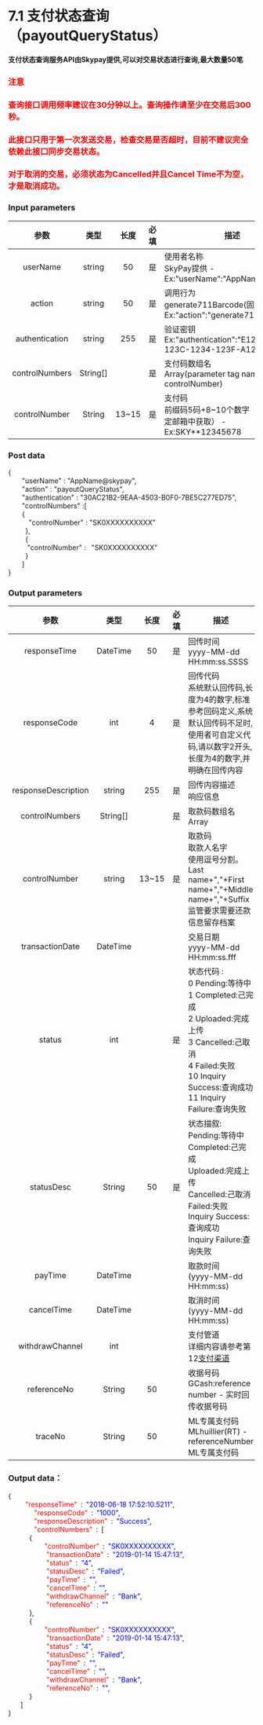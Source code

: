 # 7.1 支付状态查询（payoutQueryStatus）

#### 支付状态查询服务API由Skypay提供,可以对交易状态进行查询,最大数量50笔
### <font color = red>注意</font>
### <font color = red>查询接口调用频率建议在30分钟以上。查询操作请至少在交易后300秒。</font>
### <font color = red>此接口只用于第一次发送交易，检查交易是否超时，目前不建议完全依赖此接口同步交易状态。</font>
### <font color = red>对于取消的交易，必须状态为Cancelled并且Cancel Time不为空，才是取消成功。</font>

### Input parameters

| 参数                        |    类型     | 长度   |<img width=30/>必填|描述|
| :-------------------------: | :-----------: |:-----:|:----:|--------------------------------|   
|userName|string|50|是|使用者名称<br> SkyPay提供 - Ex:"userName":"AppName@skypay"|
|action|string|50|是|调用行为<br>generate711Barcode(固定参数值) - Ex:"action":"generate711Barcode"|
|authentication|string |255|是|验证密钥<br>Ex:"authentication":"E1234567-123C-1234-123F-A12345670"|
|controlNumbers|String[]||是|支付码数组名 <br> Array(parameter tag name is controlNumber)|
|controlNumber |String|13~15|是|支付码 <br>前缀码5码+8~10个数字（前缀码在绑定邮箱中获取） - Ex:SKY**12345678|

### Post data


{<br>
  <span class = "text-red-500">&ensp;&ensp;&ensp;&ensp;"userName"</span> : <span class = "text-blue-500">"AppName@skypay"</span>,<br>
  <span class = "text-red-500">&ensp;&ensp;&ensp;&ensp;"action"</span> : <span class = "text-blue-500">"payoutQueryStatus"</span>,<br>
  <span class = "text-red-500">&ensp;&ensp;&ensp;&ensp;"authentication"</span> : <span class = "text-blue-500">"30AC21B2-9EAA-4503-B0F0-7BE5C277ED75"</span>,<br>
  <span class = "text-red-500">&ensp;&ensp;&ensp;&ensp;"controlNumbers"</span> :[  <br>
        &ensp;&ensp;&ensp;&ensp;{<br>
          <span class = "text-red-500">&ensp;&ensp;&ensp;&ensp;&ensp;&ensp;"controlNumber"</span> : <span class = "text-blue-500">"SK0XXXXXXXXXX"</span><br>
        &ensp;&ensp;&ensp;&ensp;&ensp;},<br>
        &ensp;&ensp;&ensp;&ensp;&ensp;{<br>
          <span class = "text-red-500">&ensp;&ensp;&ensp;&ensp;&ensp; "controlNumber"</span> : <span class = "text-blue-500">&ensp;"SK0XXXXXXXXXX"</span><br>
        &ensp;&ensp;&ensp;&ensp;&ensp;}<br>
    &ensp;&ensp;&ensp;&ensp;]<br>
}



### Output parameters
| 参数                        |    类型     | 长度   |<img width=30/>必填|描述|
| :-------------------------: | :-----------: |:-----:|:----:|--------------------------------|   
|responseTime |DateTime|50|是|回传时间 <br> yyyy-MM-dd HH:mm:ss.SSSS|
|responseCode |int|4|是|回传代码 <br> 系统默认回传码,长度为4的数字,标准参考回码定义,系统默认回传码不足时,使用者可自定义代码,请以数字2开头,长度为4的数字,并明确在回传内容|
|responseDescription |string|255|是| 回传内容描述 <br> 响应信息|
|controlNumbers |String[]|  | 是 |取款码数组名 <br> Array|
|controlNumber |string|13~15|是|取款码 <br> 取款人名字 <br> 使用逗号分割。Last name+","+First name+","+Middle name+","+Suffix监管要求需要还款信息留存档案|
|transactionDate |DateTime|||交易日期 <br> yyyy-MM-dd HH:mm:ss.fff|
|status |int||是|状态代码 : <br>0	Pending:等待中 <br> 1	Completed:己完成 <br> 2	Uploaded:完成上传 <br> 3	Cancelled:己取消 <br> 4	Failed:失败 <br> 10	Inquiry Success:查询成功 <br> 11	Inquiry Failure:查询失败|
|statusDesc |String|50|是|状态描叙: <br> Pending:等待中 <br> Completed:己完成 <br> Uploaded:完成上传 <br> Cancelled:己取消 <br> Failed:失败 <br> Inquiry Success:查询成功 <br> Inquiry Failure:查询失败|
|payTime  |DateTime|||取款时间 <br> (yyyy-MM-dd HH:mm:ss)|
|cancelTime |DateTime|||取消时间 <br> (yyyy-MM-dd HH:mm:ss)|
|withdrawChannel |int |||支付管道 <br> 详细内容请参考第12[支付渠道](/Paymentpipeline/Paymentpipeline.md)|
|referenceNo |String|50||收据号码 <br> GCash:reference number - 实时回传收据号码|
|traceNo |String|50||ML专属支付码 <br> MLhuillier(RT) - referenceNumber ML专属支付码|

### Output data：

{<br>
   <font color=red>&ensp;&ensp;&ensp;&ensp;"responseTime"</font> : <font color=blue>"2018-06-18 17:52:10.5211"</font>,<br>
    <font color=red>&ensp;&ensp;&ensp;&ensp;"responseCode"</font> : <font color=blue>"1000"</font>,<br>
    <font color=red>&ensp;&ensp;&ensp;&ensp;"responseDescription"</font> : <font color=blue>"Success"</font>,<br>
    <font color=red>&ensp;&ensp;&ensp;&ensp;"controlNumbers"</font> : [<br>
       { <br>
         <font color=red>&ensp;&ensp;"controlNumber"</font> : <font color=blue>"SK0XXXXXXXXXX"</font>,<br>
          <font color=red>&ensp;&ensp;"transactionDate"</font> : <font color=blue>"2019-01-14 15:47:13"</font>,<br>
          <font color=red>&ensp;&ensp;"status"</font> : <font color=blue>"4"</font>,<br>
          <font color=red>&ensp;&ensp;"statusDesc"</font> : <font color=blue>"Failed"</font>,<br>
          <font color=red>&ensp;&ensp;"payTime"</font> : <font color=blue>""</font>,<br>
          <font color=red>&ensp;&ensp;"cancelTime"</font> : <font color=blue>""</font>,<br>
          <font color=red>&ensp;&ensp;"withdrawChannel"</font> : <font color=blue>"Bank"</font>,<br>
          <font color=red>&ensp;&ensp;"referenceNo"</font> : <font color=blue>""</font><br>
       },<br>
       { <br>
         <font color=red>&ensp;&ensp;"controlNumber"</font> : <font color=blue>"SK0XXXXXXXXXX"</font>,<br>
          <font color=red>&ensp;&ensp;"transactionDate"</font> : <font color=blue>"2019-01-14 15:47:13"</font>,<br>
          <font color=red>&ensp;&ensp;"status"</font> : <font color=blue>"4"</font>,<br>
          <font color=red>&ensp;&ensp;"statusDesc"</font> : <font color=blue>"Failed"</font>,<br>
          <font color=red>&ensp;&ensp;"payTime"</font> : <font color=blue>""</font>,<br>
          <font color=red>&ensp;&ensp;"cancelTime"</font> : <font color=blue>""</font>,<br>
          <font color=red>&ensp;&ensp;"withdrawChannel"</font> : <font color=blue>"Bank"</font>,<br>
          <font color=red>&ensp;&ensp;"referenceNo"</font> : <font color=blue>""</font>,<br>
       }<br>
    ]<br>
}







